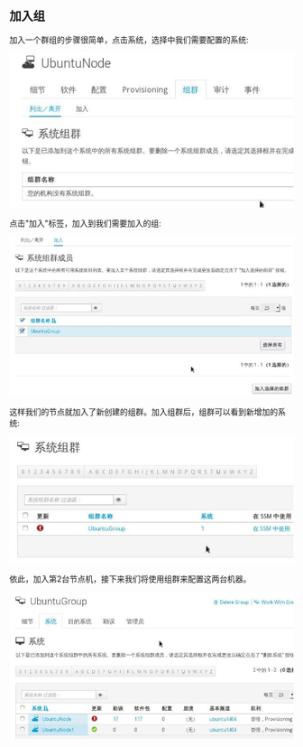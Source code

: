 ## 加入组

加入一个群组的步骤很简单，点击系统，选择中我们需要配置的系统:    

![/images/2015_09_22_12_27_35_583x317.jpg](/images/2015_09_22_12_27_35_583x317.jpg)    

点击"加入"标签，加入到我们需要加入的组:    

![/images/2015_09_22_12_28_36_813x456.jpg](/images/2015_09_22_12_28_36_813x456.jpg)    

这样我们的节点就加入了新创建的组群。加入组群后，组群可以看到新增加的系统:    

![/images/2015_09_22_12_29_47_644x288.jpg](/images/2015_09_22_12_29_47_644x288.jpg)    

依此，加入第2台节点机，接下来我们将使用组群来配置这两台机器。     

![/images/2015_09_22_14_27_57_771x398.jpg](/images/2015_09_22_14_27_57_771x398.jpg)    
